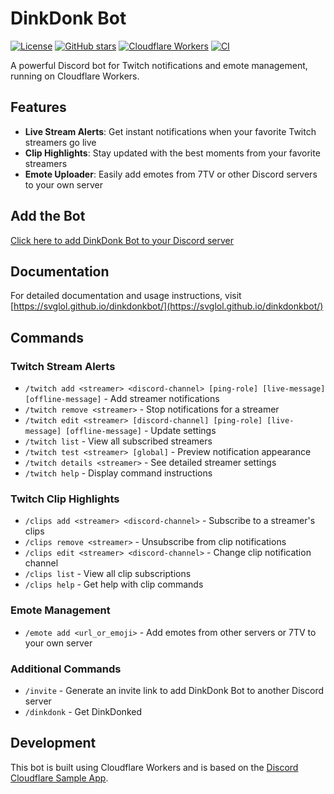 # DinkDonk Bot
[![License](https://img.shields.io/github/license/svglol/dinkdonkbot)](LICENSE)
[![GitHub stars](https://img.shields.io/github/stars/svglol/dinkdonkbot?style=social)](https://github.com/svglol/dinkdonkbot/stargazers)
[![Cloudflare Workers](https://img.shields.io/badge/Cloudflare-Workers-F68212?logo=cloudflare)](https://workers.cloudflare.com)
[![CI](https://github.com/svglol/dinkdonkbot/actions/workflows/ci.yml/badge.svg)](https://github.com/svglol/dinkdonkbot/actions/workflows/ci.yml)

A powerful Discord bot for Twitch notifications and emote management, running on Cloudflare Workers.

## Features
- **Live Stream Alerts**: Get instant notifications when your favorite Twitch streamers go live
- **Clip Highlights**: Stay updated with the best moments from your favorite streamers
- **Emote Uploader**: Easily add emotes from 7TV or other Discord servers to your own server

## Add the Bot
[Click here to add DinkDonk Bot to your Discord server](https://discord.com/oauth2/authorize?client_id=1227866873220173824&permissions=8797166895104&scope=applications.commands+bot)

## Documentation
For detailed documentation and usage instructions, visit [https://svglol.github.io/dinkdonkbot/](https://svglol.github.io/dinkdonkbot/)

## Commands

### Twitch Stream Alerts
- `/twitch add <streamer> <discord-channel> [ping-role] [live-message] [offline-message]` - Add streamer notifications
- `/twitch remove <streamer>` - Stop notifications for a streamer
- `/twitch edit <streamer> [discord-channel] [ping-role] [live-message] [offline-message]` - Update settings
- `/twitch list` - View all subscribed streamers
- `/twitch test <streamer> [global]` - Preview notification appearance
- `/twitch details <streamer>` - See detailed streamer settings
- `/twitch help` - Display command instructions

### Twitch Clip Highlights
- `/clips add <streamer> <discord-channel>` - Subscribe to a streamer's clips
- `/clips remove <streamer>` - Unsubscribe from clip notifications
- `/clips edit <streamer> <discord-channel>` - Change clip notification channel
- `/clips list` - View all clip subscriptions
- `/clips help` - Get help with clip commands

### Emote Management
- `/emote add <url_or_emoji>` - Add emotes from other servers or 7TV to your own server

### Additional Commands
- `/invite` - Generate an invite link to add DinkDonk Bot to another Discord server
- `/dinkdonk` - Get DinkDonked

## Development
This bot is built using Cloudflare Workers and is based on the [Discord Cloudflare Sample App](https://github.com/discord/cloudflare-sample-app).
